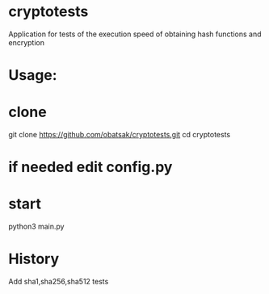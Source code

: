 # cryptotests
Application for tests of the execution speed of obtaining hash functions and encryption

# Usage:
# clone
git clone https://github.com/obatsak/cryptotests.git
cd cryptotests
# if needed edit config.py
# start
python3 main.py

# History
Add sha1,sha256,sha512 tests